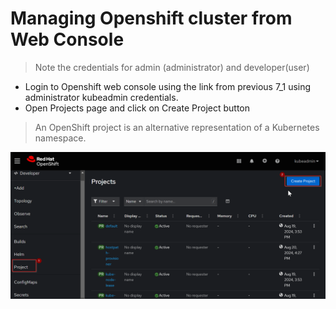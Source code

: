 # Managing Openshift cluster from Web Console 

> Note the credentials for admin (administrator) and developer(user)

- Login to Openshift web console using the link from previous 7_1 using administrator kubeadmin credentials.
- Open Projects page and click on Create Project button

> An OpenShift project is an alternative representation of a Kubernetes namespace.

![](https://github.com/hakansuku/D1APACTraining/blob/main/images/OCP/createproject2.png?raw=true)





